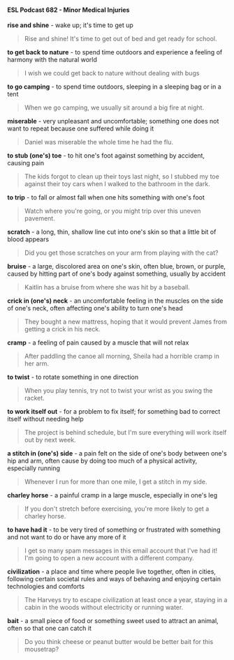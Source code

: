 #### ESL Podcast 682 - Minor Medical Injuries

**rise and shine** - wake up; it's time to get up

> Rise and shine! It's time to get out of bed and get ready for school.

**to get back to nature** - to spend time outdoors and experience a feeling of
harmony with the natural world

> I wish we could get back to nature without dealing with bugs

**to go camping** - to spend time outdoors, sleeping in a sleeping bag or in a tent

> When we go camping, we usually sit around a big fire at night.

**miserable** - very unpleasant and uncomfortable; something one does not want
to repeat because one suffered while doing it

> Daniel was miserable the whole time he had the flu.

**to stub (one's) toe** - to hit one's foot against something by accident, causing
pain

> The kids forgot to clean up their toys last night, so I stubbed my toe against
their toy cars when I walked to the bathroom in the dark.

**to trip** - to fall or almost fall when one hits something with one's foot

> Watch where you're going, or you might trip over this uneven pavement.

**scratch** - a long, thin, shallow line cut into one's skin so that a little bit of blood
appears

> Did you get those scratches on your arm from playing with the cat?

**bruise** - a large, discolored area on one's skin, often blue, brown, or purple,
caused by hitting part of one's body against something, usually by accident

> Kaitlin has a bruise from where she was hit by a baseball.

**crick in (one's) neck** - an uncomfortable feeling in the muscles on the side of
one's neck, often affecting one's ability to turn one's head

> They bought a new mattress, hoping that it would prevent James from getting a
crick in his neck.

**cramp** - a feeling of pain caused by a muscle that will not relax

> After paddling the canoe all morning, Sheila had a horrible cramp in her arm.

**to twist** - to rotate something in one direction

> When you play tennis, try not to twist your wrist as you swing the racket.

**to work itself out** - for a problem to fix itself; for something bad to correct itself
without needing help

> The project is behind schedule, but I'm sure everything will work itself out by
next week.

**a stitch in (one's) side** - a pain felt on the side of one's body between one's hip
and arm, often cause by doing too much of a physical activity, especially running

> Whenever I run for more than one mile, I get a stitch in my side.

**charley horse** - a painful cramp in a large muscle, especially in one's leg

> If you don't stretch before exercising, you're more likely to get a charley horse.

**to have had it** - to be very tired of something or frustrated with something and
not want to do or have any more of it

> I get so many spam messages in this email account that I've had it! I'm going
to open a new account with a different company.

**civilization** - a place and time where people live together, often in cities,
following certain societal rules and ways of behaving and enjoying certain
technologies and comforts

> The Harveys try to escape civilization at least once a year, staying in a cabin in
the woods without electricity or running water.

**bait** - a small piece of food or something sweet used to attract an animal, often
so that one can catch it

> Do you think cheese or peanut butter would be better bait for this mousetrap?

